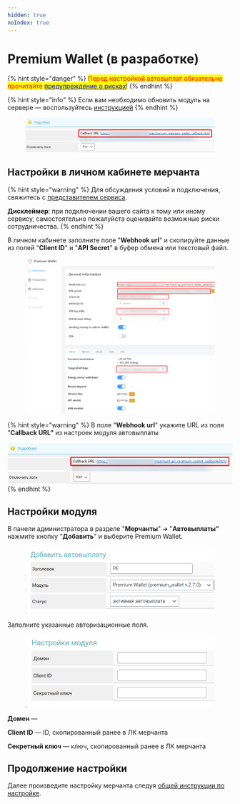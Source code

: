 ```yaml
---
hidden: true
noIndex: true
---
```


# Premium Wallet (в разработке)

{% hint style="danger" %}
<mark style="color:red;">Перед настройкой автовыплат обязательно прочитайте</mark> [<mark style="color:blue;">предупреждение о рисках</mark>](https://premiumexchanger.com/wiki/preduprezhdenie-auto/)<mark style="color:blue;">!</mark>
{% endhint %}

{% hint style="info" %}
Если вам необходимо обновить модуль на сервере — воспользуйтесь [инструкцией](https://premium.gitbook.io/rukovodstvo-polzovatelya/osnovnye-nastroiki/faq/kak-obnovit-faily-na-servere#moduli-avtovyplat)
{% endhint %}

<figure><img src="../../../.gitbook/assets/image (2160).png" alt=""><figcaption></figcaption></figure>

## Настройки в личном кабинете мерчанта

{% hint style="warning" %}
Для обсуждения условий и подключения, свяжитесь с [представителем сервиса](https://t.me/ipichipich).

**Дисклеймер**: при подключении вашего сайта к тому или иному сервису, самостоятельно пожалуйста оценивайте возможные риски сотрудничества.
{% endhint %}

В личном кабинете заполните поле "**Webhook url**" и скопируйте данные из полей "**Client ID**" и "**API Secret**" в буфер обмена или текстовый файл.

<figure><img src="../../../.gitbook/assets/image (2161).png" alt=""><figcaption></figcaption></figure>

{% hint style="warning" %}
В поле "**Webhook url**" укажите URL из поля "**Callback URL"** из настроек модуля автовыплаты

<img src="../../../.gitbook/assets/image (2160).png" alt="" data-size="original">
{% endhint %}

## Настройки модуля

В панели администратора в разделе "**Мерчанты**" ➔ "**Автовыплаты"** нажмите кнопку "**Добавить**" и выберите Premium Wallet.

<figure><img src="../../../.gitbook/assets/image (175).png" alt="" width="464"><figcaption></figcaption></figure>

Заполните указанные авторизационные поля.

<figure><img src="../../../.gitbook/assets/image (174).png" alt="" width="430"><figcaption></figcaption></figure>

**Домен** —&#x20;

**Client ID** — ID, скопированный ранее в ЛК мерчанта

**Секретный ключ** — ключ, скопированный ранее в ЛК мерчанта

## Продолжение настройки

Далее произведите настройку мерчанта следуя [общей инструкции по настройке](https://premium.gitbook.io/rukovodstvo-polzovatelya/osnovnye-nastroiki/merchanty-i-avtovyplaty/avtovyplaty/obshie-nastroiki-merchantov-avtovyplat).
